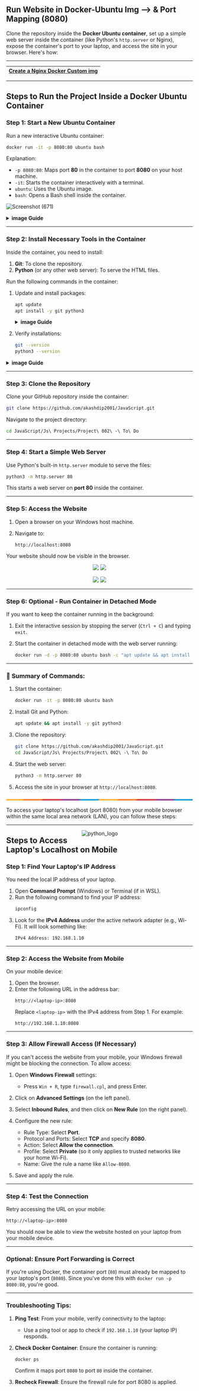 ## Run Website in Docker-Ubuntu Img --> & Port Mapping (8080)

Clone the repository inside the **Docker Ubuntu container**, set up a simple web server inside the container (like Python's `http.server` or Nginx), expose the container's port to your laptop, and access the site in your browser. Here's how:

---

| [Create a Nginx Docker Custom img](./02%20Docker%20Custom%20Images.md) |
| --- |

---

## **Steps to Run the Project Inside a Docker Ubuntu Container**

### **Step 1: Start a New Ubuntu Container**
Run a new interactive Ubuntu container:

```bash
docker run -it -p 8080:80 ubuntu bash
```

Explanation:
- `-p 8080:80`: Maps port **80** in the container to port **8080** on your host machine.
- `-it`: Starts the container interactively with a terminal.
- `ubuntu`: Uses the Ubuntu image.
- `bash`: Opens a Bash shell inside the container.

![Screenshot (671)](https://github.com/user-attachments/assets/02462f6a-a1d8-4921-ab77-3ddd23ab678e)

<details>	
     <summary><b>image Guide</b></summary><br>
  🚥🚥🚥🚥🚥🚥🚥🚥🚥🚥
   
   ![Screenshot (672)](https://github.com/user-attachments/assets/ead977a9-ed32-4b53-944e-93c65d880ade)
  🚥🚥🚥🚥🚥🚥🚥🚥🚥🚥
</details>

---

### **Step 2: Install Necessary Tools in the Container**
Inside the container, you need to install:
1. **Git**: To clone the repository.
2. **Python** (or any other web server): To serve the HTML files.

Run the following commands in the container:

1. Update and install packages:
   ```bash
   apt update
   apt install -y git python3
   ```
   <details>	
     <summary><b>image Guide</b></summary><br>
   🚥🚥🚥🚥🚥🚥🚥🚥🚥🚥
      
   ![Screenshot (673)](https://github.com/user-attachments/assets/449f4893-310a-40ae-b718-c9d6cb0ed7e8)
   ![Screenshot (674)](https://github.com/user-attachments/assets/ce401b80-bd72-4ec8-b16b-c8a8b54d9743)
   ![Screenshot (675)](https://github.com/user-attachments/assets/a611d16a-3018-4d97-b137-6d55e23d7553)
   ![Screenshot (676)](https://github.com/user-attachments/assets/d8ca25ca-dc96-4896-8f2b-e8afacfeec98)
   🚥🚥🚥🚥🚥🚥🚥🚥🚥🚥
    </details>

2. Verify installations:
   ```bash
   git --version
   python3 --version
   ```
<details>	
<summary><b>image Guide</b></summary><br>
  🚥🚥🚥🚥🚥🚥🚥🚥🚥🚥

  ![Screenshot (677)](https://github.com/user-attachments/assets/956aad30-c597-4ddf-82ca-f89d317e3246)
🚥🚥🚥🚥🚥🚥🚥🚥🚥🚥
</details>

---

### **Step 3: Clone the Repository**
Clone your GitHub repository inside the container:

```bash
git clone https://github.com/akashdip2001/JavaScript.git
```

Navigate to the project directory:

```bash
cd JavaScript/Js\ Projects/Project\ 002\ -\ To\ Do
```

---

### **Step 4: Start a Simple Web Server**
Use Python's built-in `http.server` module to serve the files:

```bash
python3 -m http.server 80
```

This starts a web server on **port 80** inside the container.

---

### **Step 5: Access the Website**
1. Open a browser on your Windows host machine.
2. Navigate to:

   ```
   http://localhost:8080
   ```

Your website should now be visible in the browser.

<p align="center">
<img width="40%" src="https://github.com/user-attachments/assets/078282da-8b82-4e16-bb8f-62a11fa4a45c">
<img width="40%" src="https://github.com/user-attachments/assets/47bafe78-d502-4135-a0aa-bd3ca969b71d">
</p>
<p align="center">
<img width="40%" src="https://github.com/user-attachments/assets/600e93e8-3347-48da-b50b-f3f88eb12115">
<img width="40%" src="https://github.com/user-attachments/assets/c00e4150-7aff-4f4a-bbdd-b571d4d17076">
</p>

---

### **Step 6: Optional - Run Container in Detached Mode**
If you want to keep the container running in the background:

1. Exit the interactive session by stopping the server (`Ctrl + C`) and typing `exit`.

2. Start the container in detached mode with the web server running:
   ```bash
   docker run -d -p 8080:80 ubuntu bash -c "apt update && apt install -y git python3 && git clone https://github.com/akashdip2001/JavaScript.git && cd JavaScript/Js\ Projects/Project\ 002\ -\ To\ Do && python3 -m http.server 80"
   ```

---

### 🧪 **Summary of Commands:**
1. Start the container:
   ```bash
   docker run -it -p 8080:80 ubuntu bash
   ```

2. Install Git and Python:
   ```bash
   apt update && apt install -y git python3
   ```

3. Clone the repository:
   ```bash
   git clone https://github.com/akashdip2001/JavaScript.git
   cd JavaScript/Js\ Projects/Project\ 002\ -\ To\ Do
   ```

4. Start the web server:
   ```bash
   python3 -m http.server 80
   ```

5. Access the site in your browser at `http://localhost:8080`.

<img src="https://github.com/akashdip2001/college-final-year-project/raw/main/img/colour_line.png">

To access your laptop's localhost (port 8080) from your mobile browser within the same local area network (LAN), you can follow these steps:

---

<img align="right" alt="python_logo" width="300" src="https://github.com/user-attachments/assets/9472d238-3f17-4ea4-a4b8-486438c1b944"> 

## **Steps to Access Laptop's Localhost on Mobile**

### **Step 1: Find Your Laptop's IP Address**
You need the local IP address of your laptop.

1. Open **Command Prompt** (Windows) or Terminal (if in WSL).
2. Run the following command to find your IP address:
   ```bash
   ipconfig
   ```
3. Look for the **IPv4 Address** under the active network adapter (e.g., Wi-Fi). It will look something like:
   ```
   IPv4 Address: 192.168.1.10
   ```

---

### **Step 2: Access the Website from Mobile**
On your mobile device:
1. Open the browser.
2. Enter the following URL in the address bar:
   ```
   http://<laptop-ip>:8080
   ```
   Replace `<laptop-ip>` with the IPv4 address from Step 1. For example:
   ```
   http://192.168.1.10:8080
   ```

---

### **Step 3: Allow Firewall Access (If Necessary)**
If you can't access the website from your mobile, your Windows firewall might be blocking the connection. To allow access:

1. Open **Windows Firewall** settings:
   - Press `Win + R`, type `firewall.cpl`, and press Enter.

2. Click on **Advanced Settings** (on the left panel).

3. Select **Inbound Rules**, and then click on **New Rule** (on the right panel).

4. Configure the new rule:
   - Rule Type: Select **Port**.
   - Protocol and Ports: Select **TCP** and specify **8080**.
   - Action: Select **Allow the connection**.
   - Profile: Select **Private** (so it only applies to trusted networks like your home Wi-Fi).
   - Name: Give the rule a name like `Allow-8080`.

5. Save and apply the rule.

---

### **Step 4: Test the Connection**
Retry accessing the URL on your mobile:
```
http://<laptop-ip>:8080
```

You should now be able to view the website hosted on your laptop from your mobile device.

---

### **Optional: Ensure Port Forwarding is Correct**
If you're using Docker, the container port (`80`) must already be mapped to your laptop's port (`8080`). Since you've done this with `docker run -p 8080:80`, you're good.

---

### **Troubleshooting Tips**:
1. **Ping Test**: From your mobile, verify connectivity to the laptop:
   - Use a ping tool or app to check if `192.168.1.10` (your laptop IP) responds.

2. **Check Docker Container**:
   Ensure the container is running:
   ```bash
   docker ps
   ```
   Confirm it maps port `8080` to port `80` inside the container.

3. **Recheck Firewall**:
   Ensure the firewall rule for port 8080 is applied.
